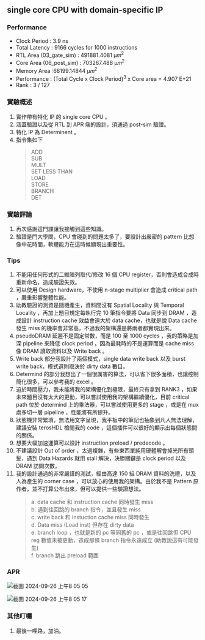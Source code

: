 ## single core CPU with domain-specific IP
### Performance
- Clock Period : 3.9 ns
- Total Latency : 9166 cycles for 1000 instructions
- RTL Area (03_gate_sim) : 491881.4081  μ𝑚<sup>2 </sup>
- Core Area (06_post_sim) : 703267.488  μ𝑚<sup>2</sup>
- Memory Area :68199.14844 μ𝑚<sup>2</sup>
- Performance : (Total Cycle x Clock Period)<sup>3</sup> x Core area = 4.907 E+21
- Rank : 3 / 127 

### 實驗概述
1. 實作帶有特化 IP 的 single core CPU 。
2. 涵蓋驗證以及從 RTL 到 APR 端的設計，須通過 post-sim 驗證。 
3. 特化 IP 為 Determinent 。
4. 指令集如下
   > ADD <br>
   > SUB<br>
   > MULT<br>
   > SET LESS THAN<br>
   > LOAD<br>
   > STORE<br>
   > BRANCH<br>
   > DET<br>


### 實驗評論
1. 再次感謝這門課讓我接觸到這些知識。
2. 驗證是門大學問，CPU 會碰到的問題太多了，要設計出嚴密的 pattern 比想像中花時間，軟體能力在這時候顯現出重要性。

### Tips

1. 不能用任何形式的二維陣列取代/修改 16 個 CPU register，否則會造成合成時重新命名，造成驗證失效。
2. 可以使用 Design hardware，不使用 n-stage multiplier 會造成 critical path ，嚴重影響整體性能。
3. 助教驗證的測資是隨機產生，資料間沒有 Spatial Locality 與 Temporal Locality ，再加上題目規定每執行完 10 筆指令要將 Data 同步到 DRAM ，造成設計 instruction cache 效益會遠大於 data cache，也就是說 Data cache 發生 miss 的機率會非常高，不過我的架構還是將兩者都實現出來。
4. pseudoDRAM 延遲不是固定常數，而是 100 至 1000 cycles ，我的策略是加深 pipeline 來降低 clock period ，因為最耗時的不是運算而是 cache miss 像 DRAM 讀取資料以及 Write back 。
5. Write back 部分我設計了兩個模式，single data write back 以及 burst write back，模式選則取決於 dirty data 數目。
6. Determind 的部分我想出了一個很厲害的算法，可以省下很多面積，也讓控制簡化很多，可以參考我的 excel 。
7. 迫於時間壓力，我未能將我的架構優化到極限，最終只有拿到 RANK3 ，如果未來題目沒有太大的更動，可以嘗試使用我的架構繼續優化，目前 critical path 位於 determind 上的乘法器，可以嘗試使用更多的 stage ，或是在 mux 處多切一層 pipeline ，性能將有所提升。
8. 狀態機非常繁瑣，無法用文字呈現，我平板中的筆記也抽象到凡人無法理解，建議安裝 terosHDL 檢閱我的 code ，這個插件可以很好的顯示出每個狀態間的關係。
9. 想要大幅加速運算可以設計 instruction preload / predecode 。
10. 不建議設計 Out of order ，太過複雜，有些東西單純用硬體解會掉光所有頭髮，遇到 Data Hazards 就用 stall 解決，決勝關鍵是 clock period 以及 DRAM 訪問次數。
11. 我的設計通過的非常嚴謹的測試，經由高達 150 組 DRAM 資料的洗禮，以及人為產生的 corner case ，可以放心的使用我的架構。由於我不是 Pattern 原作者，並不打算公布出來，但可以提供一些驗證想法。
    > a. data cache 和 instruction cache 同時發生 miss <br>
    > b. 遇到往回跳的 branch 指令，並且發生 miss<br>
    > c. write back 和 instuction cache miss 同時發生<br>
    > d. Data miss (Load inst) 但存在 dirty data<br>
    > e. branch loop ，也就是新的 pc 等同舊的 pc ，或是往回跳但 CPU reg 數值未被更動，造成那條 branch 指令永遠成立 (助教說這有可能發生)<br>
    > f. branch 跳出 preload 範圍<br>

### APR

![截圖 2024-09-26 上午8 05 05](https://github.com/user-attachments/assets/1fba8da0-2394-4905-9736-5be39f6ff79c)


![截圖 2024-09-26 上午8 05 17](https://github.com/user-attachments/assets/26a90b92-c60b-4a5e-90d7-b6df262d8e62)





### 其他叮囑
1. 最後一哩路，加油。
